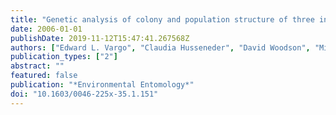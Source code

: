 ```yaml
---
title: "Genetic analysis of colony and population structure of three introduced populations of the Formosan subterranean termite (Isoptera: Rhinotermitidae) in the continental United States"
date: 2006-01-01
publishDate: 2019-11-12T15:47:41.267568Z
authors: ["Edward L. Vargo", "Claudia Husseneder", "David Woodson", "Michael G. Waldvogel", "J. Kenneth Grace"]
publication_types: ["2"]
abstract: ""
featured: false
publication: "*Environmental Entomology*"
doi: "10.1603/0046-225x-35.1.151"
---
```


